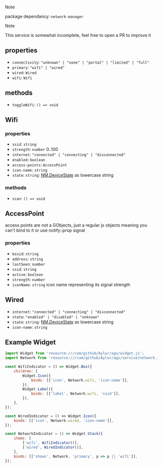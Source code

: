 > [!NOTE]  
> package dependancy: `network-manager`

> [!NOTE]  
> This service is somewhat incomplete, feel free to open a PR to improve it

## properties
* `connectivity`: `"unknown" | "none" | "portal" | "limited" | "full"`
* `primary`: `"wifi" | "wired"`
* `wired`: `Wired`
* `wifi`: `Wifi`

## methods
* `toggleWifi`: `() => void`

## Wifi

### properties
* `ssid`: `string`
* `strength`: `number` 0..100
* `internet`: `"connected" | "connecting" | "disconnected"`
* `enabled`: `boolean`
* `access-points`: `AccessPoint`
* `icon-name`: `string`
* `state`: `string`: [NM.DeviceState](https://gjs-docs.gnome.org/nm10~1.0/nm.devicestate) as lowercase string

### methods
* `scan`: `() => void`

## AccessPoint
access points are not a GObjects, just a regular js objects
meaning you can't bind to it or use notify::prop signal

### properties
* `bssid`: `string`
* `address`: `string`
* `lastSeen`: `number`
* `ssid`: `string`
* `active`: `boolean`
* `strength`: `number`
* `iconName`: `string` icon name representing its signal strength

## Wired
* `internet`: `"connected" | "connecting" | "disconnected"`
* `state`: `"enabled" | "disabled" | "unknown"`
* `state`: `string`: [NM.DeviceState](https://gjs-docs.gnome.org/nm10~1.0/nm.devicestate) as lowercase string
* `icon-name`: `string`

## Example Widget
```js
import Widget from 'resource:///com/github/Aylur/ags/widget.js';
import Network from 'resource:///com/github/Aylur/ags/service/network.js';

const WifiIndicator = () => Widget.Box({
    children: [
        Widget.Icon({
            binds: [['icon', Network.wifi, 'icon-name']],
        }),
        Widget.Label({
            binds: [['label', Network.wifi, 'ssid']],
        }),
    ],
});

const WiredIndicator = () => Widget.Icon({
    binds: [['icon', Network.wired, 'icon-name']],
});

const NetworkIndicator = () => Widget.Stack({
    items: [
        ['wifi', WifiIndicator()],
        ['wired', WiredIndicator()],
    ],
    binds: [['shown', Network, 'primary', p => p || 'wifi']],
});

```
